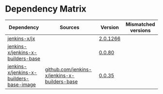 # Dependency Matrix

Dependency | Sources | Version | Mismatched versions
---------- | ------- | ------- | -------------------
[jenkins-x/jx](https://github.com/jenkins-x/jx) |  | [2.0.1266](https://github.com/jenkins-x/jx/releases/tag/v2.0.1266) | 
[jenkins-x/jenkins-x-builders-base](https://github.com/jenkins-x/jenkins-x-builders-base) |  | [0.0.80](https://github.com/jenkins-x/jenkins-x-builders-base/releases/tag/v0.0.80) | 
[jenkins-x/jenkins-x-builders-base-image](https://github.com/jenkins-x/jenkins-x-builders-base-image) | [github.com/jenkins-x/jenkins-x-builders-base](https://github.com/jenkins-x/jenkins-x-builders-base) | [0.0.35]() | 
